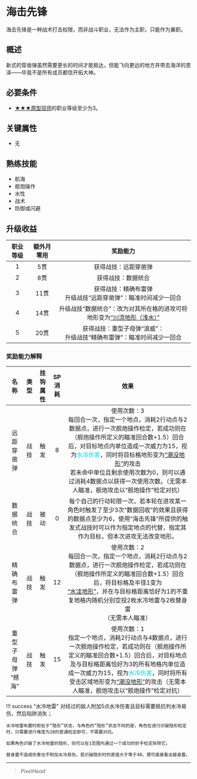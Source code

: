# 海击先锋

海击先锋是一种战术打击权限，而非战斗职业，无法作为主职，只能作为兼职。

## 概述

新式的穿凿弹虽然需要更长的时间才能抵达，但能飞向更远的地方并带去海洋的恩泽——毕竟不是所有成员都信开拓大神。

## 必要条件

* <a href="../Prototypenaut" target="_blank">★★★原型驭师</a>的职业等级至少为3。

## 关键属性

* 无

## 熟练技能

* 航海
* 舰炮操作
* 水性
* 战术
* 防御或闪避

## 升级收益

职业等级|额外月零用|奖励能力
:--:|:--:|:--:
1|5贯|获得战技：远距穿凿弹
2|8贯|获得战技：数据统合
3|11贯|获得战技：精确布雷弹<br>升级战技“远距穿凿弹”：瞄准时间减少一回合
4|14贯|升级战技“数据统合”：改为对其所在格的进攻可将地形变为<a href="#川流地形（浅水）" target="_blank">“川流地形（浅水）”</a>
5|20贯|获得战技：重型子母弹“浪威”：<br>升级战技“精确布雷弹”：瞄准时间减少一回合

### 奖励能力解释

名称|类型|挂钩属性|SP消耗|效果
:--:|:--:|:--:|:--:|:--:
远距穿凿弹|战技|触发|8|使用次数：3<br>每回合一次，指定一个地点，消耗2行动点与2数据点，进行一次舰炮操作检定，若成功则在（舰炮操作所定义的瞄准回合数+1.5）回合后，对目标地点内单位造成一次威力为15，视为<font color="#00dbdb">水冷伤害</font>，同时将目标格地形变为<a href="../../../../status/terrain/#潮没地形" target="_blank">“潮没地形”</a>的攻击<br>若未命中单位且剩余使用次数为0，则可以通过消耗4数据点以获得一次使用次数。（无需本人瞄准，舰炮攻击以“舰炮操作”检定对抗）
数据统合|战技|被动|0|每个自己的行动轮限一次，若本轮在进攻某一角色时触发了至少3次“数据回收”的效果且获得的数据点至少为6，使用“海击先锋”所提供的触发式战技时可以作为指定地点的代替，指定其作为目标，但本次进攻无法改变地形。
精确布雷弹|战技|触发|12|使用次数：2<br>每回合一次，指定一个地点，消耗2行动点与2数据点，进行一次舰炮操作检定，若成功则在（舰炮操作所定义的瞄准回合数+1.5）回合后，将目标格及半径1变为<br><a href="../../../../status/terrain/#水洼地形" target="_blank">“水洼地形”</a>，并在与目标格距离恰好为1的不重复地格内随机分别空投2枚水冷地雷与2枚替身雷<br>（无需本人瞄准）
重型子母弹<br>“撼海”|战技|触发|15|使用次数：1<br>指定一个地点，消耗2行动点与4数据点，进行一次舰炮操作检定，若成功则在（舰炮操作所定义的瞄准回合数+1.5）回合后，对目标地点及与目标格距离恰好为3的所有地格内单位造成一次威力为15，视为<font color="#00dbdb">水冷伤害</font>，同时将所有受击区域地形变为<a href="../../../../status/terrain/#潮没地形" target="_blank">“潮没地形”</a>的攻击（无需本人瞄准，舰炮攻击以“舰炮操作”检定对抗）

!!! success "水冷地雷"
    对经过的敌人附加5点水冷伤害且目标需要抵抗判水冷易伤，然后陷阱消失；

    水冷地雷布置时即处于“隐形”状态，与角色的“隐形”状态不同的是，角色在进行识破隐形检定时，只需要进行难度为20的普通检定即可，不需要对抗。

    如果角色识破了水冷地雷的隐形，则可以在1范围内通过一个成功的妙手检定拆除它。

    替身雷不造成伤害也不附加水冷易伤，若识破隐形时的差值大于等于40，便可直接看出替身雷。

---

> *PixelHead*